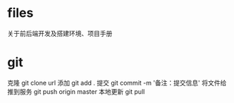 # files
关于前后端开发及搭建环境、项目手册


# git
克隆             git clone url
添加             git add .
提交             git commit -m '备注：提交信息'
将文件给推到服务 git push origin master 
本地更新         git pull 